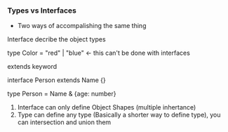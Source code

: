 ### Types vs Interfaces

* Two ways of accompalishing the same thing

Interface decribe the object types

type Color = "red" | "blue" <- this can't be done with interfaces

extends keyword

interface Person extends Name {}

type Person = Name & {age: number}

1. Interface can only define Object Shapes (multiple inhertance)
2. Type can define any type (Basically a shorter way to define type), you can intersection and union them



